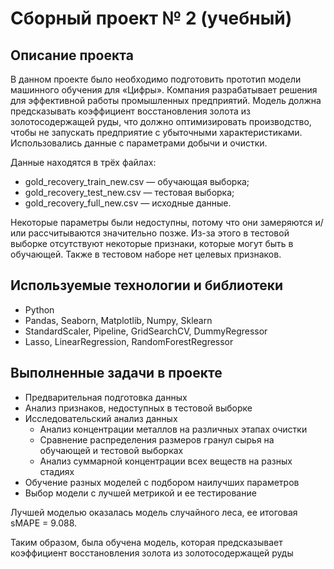 # Сборный проект № 2 (учебный)

## Описание проекта
В данном проекте было необходимо подготовить прототип модели машинного обучения для «Цифры». Компания разрабатывает решения для эффективной работы промышленных предприятий. Модель должна предсказывать коэффициент восстановления золота из золотосодержащей руды, что должно оптимизировать производство, чтобы не запускать предприятие с убыточными характеристиками. Использовались данные с параметрами добычи и очистки.

Данные находятся в трёх файлах:
- gold_recovery_train_new.csv — обучающая выборка;
- gold_recovery_test_new.csv — тестовая выборка;
- gold_recovery_full_new.csv — исходные данные.

Некоторые параметры были недоступны, потому что они замеряются и/или рассчитываются значительно позже. Из-за этого в тестовой выборке отсутствуют некоторые признаки, которые могут быть в обучающей. Также в тестовом наборе нет целевых признаков.

## Используемые технологии и библиотеки
- Python
- Pandas, Seaborn, Matplotlib, Numpy, Sklearn
- StandardScaler, Pipeline, GridSearchCV, DummyRegressor
- Lasso, LinearRegression, RandomForestRegressor

## Выполненные задачи в проекте
- Предварительная подготовка данных
- Анализ признаков, недоступных в тестовой выборке
- Исследовательский анализ данных
	- Анализ концентрации металлов на различных этапах очистки
	- Сравнение распределения размеров гранул сырья на обучающей и тестовой выборках
	- Анализ суммарной концентрации всех веществ на разных стадиях
- Обучение разных моделей с подбором наилучших параметров
- Выбор модели с лучшей метрикой и ее тестирование

Лучшей моделью оказалась модель случайного леса, ее итоговая sMAPE = 9.088.

Таким образом, была обучена модель, которая предсказывает коэффициент восстановления золота из золотосодержащей руды